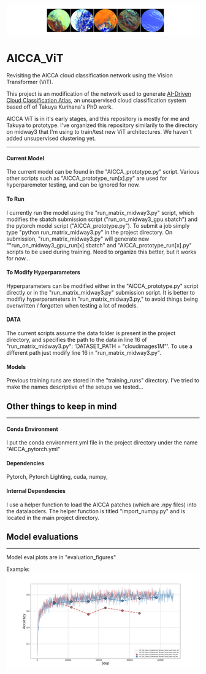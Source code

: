 ![alt text](https://github.com/tatsumonkman47/AICCA_ViT/blob/master/evaluation_figures/example_patches0.png)

# AICCA_ViT
Revisiting the AICCA cloud classification network using the Vision Transformer (ViT).

This project is an modification of the network used to generate [AI-Driven Cloud Classification Atlas](https://www.mdpi.com/2072-4292/14/22/5690), an unsupervised cloud classification system based off of Takuya Kurihana's PhD work.

AICCA ViT is in it's early stages, and this repository is mostly for me and Takuya to prototype. I've organized this repository similarily to the directory on midway3 that I'm using to train/test new ViT architectures. We haven't added unsupervised clustering yet.


---------------------------------------------------
#### Current Model
The current model can be found in the "AICCA_prototype.py" script. Various other scripts such as "AICCA_prototype_run[x].py" are used for hyperparemeter testing, and can be ignored for now.

#### To Run
I currently run the model using the "run_matrix_midway3.py" script, which modifies the sbatch submission script ("run_on_midway3_gpu.sbatch") and the pytorch model script ("AICCA_prototype.py"). To submit a job simply type "python run_matrix_midway3.py" in the project directory. On submission, "run_matrix_midway3.py" will generate new ""run_on_midway3_gpu_run[x].sbatch" and "AICCA_prototype_run[x].py" scripts to be used during training. Need to organize this better, but it works for now...

#### To Modify Hyperparameters
Hyperparameters can be modified either in the "AICCA_prototype.py" script directly or in the "run_matrix_midway3.py" submission script. It is better to modifiy hyperparameters in "run_matrix_midway3.py," to avoid things being overwritten / forgotten when testing a lot of models.

#### DATA
The current scripts assume the data folder is present in the project directory, and specifies the path to the data in line 16 of "run_matrix_midway3.py": 'DATASET_PATH = "cloudimages1M"'. To use a different path just modify line 16 in "run_matrix_midway3.py".

#### Models
Previous training runs are stored in the "training_runs" directory. I've tried to make the names descriptive of the setups we tested...



## Other things to keep in mind
----------------------------
#### Conda Environment
I put the conda environment.yml file in the project directory under the name "AICCA_pytorch.yml"
#### Dependencies
Pytorch, Pytorch Lighting, cuda, numpy, 
#### Internal Dependencies
I use a helper function to load the AICCA patches (which are .npy files) into the datalaoders. The helper function is titled "import_numpy.py" and is located in the main project directory.

## Model evaluations
----------------------------
Model eval plots are in "evaluation_figures"

Example:
![alt_text](https://github.com/tatsumonkman47/AICCA_ViT/blob/master/evaluation_figures/ViT_1M_3layers_256patches_8heads_3mlp_layers_vs_ViT_1M_2layers_256patches_8heads_3mlp_layers.png)


